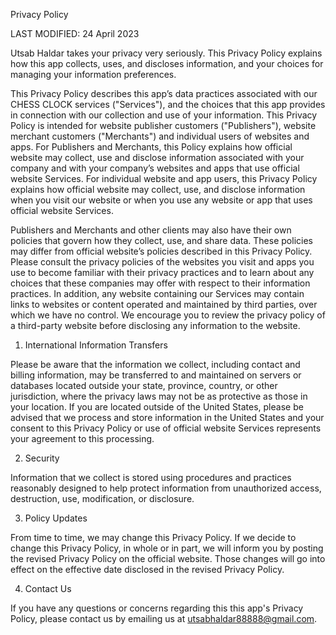 Privacy Policy

LAST MODIFIED: 24 April 2023




Utsab Haldar takes your privacy very seriously. This Privacy Policy explains how this app collects, uses, and discloses information, and your choices for managing your information preferences.

This Privacy Policy describes this app’s data practices associated with our CHESS CLOCK services ("Services"), and the choices that this app provides in connection with our collection and use of your information. This Privacy Policy is intended for website publisher customers ("Publishers"), website merchant customers ("Merchants") and individual users of websites and apps. For Publishers and Merchants, this Policy explains how official website may collect, use and disclose information associated with your company and with your company’s websites and apps that use official website Services. For individual website and app users, this Privacy Policy explains how official website may collect, use, and disclose information when you visit our website or when you use any website or app that uses official website Services.

Publishers and Merchants and other clients may also have their own policies that govern how they collect, use, and share data. These policies may differ from official website’s policies described in this Privacy Policy. Please consult the privacy policies of the websites you visit and apps you use to become familiar with their privacy practices and to learn about any choices that these companies may offer with respect to their information practices. In addition, any website containing our Services may contain links to websites or content operated and maintained by third parties, over which we have no control. We encourage you to review the privacy policy of a third-party website before disclosing any information to the website.



1. International Information Transfers

Please be aware that the information we collect, including contact and billing information, may be transferred to and maintained on servers or databases located outside your state, province, country, or other jurisdiction, where the privacy laws may not be as protective as those in your location. If you are located outside of the United States, please be advised that we process and store information in the United States and your consent to this Privacy Policy or use of official website Services represents your agreement to this processing.



2. Security

Information that we collect is stored using procedures and practices reasonably designed to help protect information from unauthorized access, destruction, use, modification, or disclosure.



3. Policy Updates

From time to time, we may change this Privacy Policy. If we decide to change this Privacy Policy, in whole or in part, we will inform you by posting the revised Privacy Policy on the official website. Those changes will go into effect on the effective date disclosed in the revised Privacy Policy.



4. Contact Us

If you have any questions or concerns regarding this this app's Privacy Policy, please contact us by emailing us at utsabhaldar88888@gmail.com.
